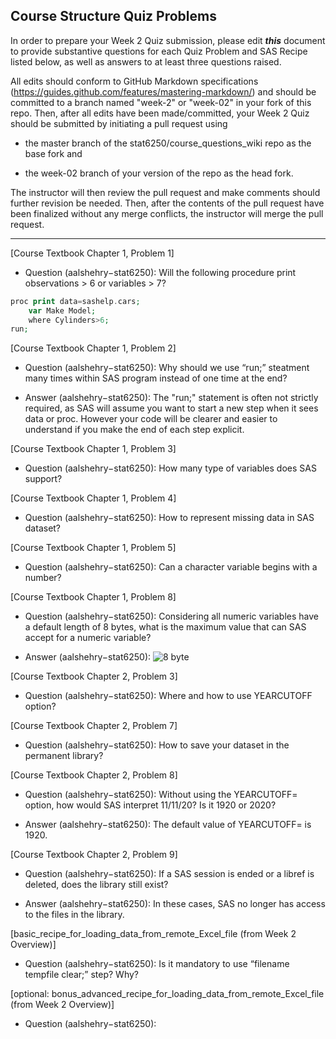 ## Course Structure Quiz Problems

In order to prepare your Week 2 Quiz submission, please edit ***this*** document to provide substantive questions for each Quiz Problem and SAS Recipe listed below, as well as answers to at least three questions raised.

All edits should conform to GitHub Markdown specifications (https://guides.github.com/features/mastering-markdown/) and should be committed to a branch named "week-2" or "week-02" in your fork of this repo. Then, after all edits have been made/committed, your Week 2 Quiz should be submitted by initiating a pull request using

- the master branch of the stat6250/course_questions_wiki repo as the base fork and

- the week-02 branch of your version of the repo as the head fork.

The instructor will then review the pull request and make comments should further revision be needed. Then, after the contents of the pull request have been finalized without any merge conflicts, the instructor will merge the pull request.

********************************************************************************


[Course Textbook Chapter 1, Problem 1]

* Question (aalshehry−stat6250): Will the following procedure print observations > 6 or variables > 7?

```php
proc print data=sashelp.cars;
    var Make Model;
    where Cylinders>6;
run;
```

[Course Textbook Chapter 1, Problem 2]

* Question (aalshehry−stat6250): Why should we use “run;” steatment many times within SAS program instead of one time at the end?

* Answer (aalshehry−stat6250): The "run;" statement is often not strictly required, as SAS will assume you want to start a new step when it sees data or proc. However your code will be clearer and easier to understand if you make the end of each step explicit.

[Course Textbook Chapter 1, Problem 3]

* Question (aalshehry−stat6250): How many type of variables does SAS support?

[Course Textbook Chapter 1, Problem 4]

* Question (aalshehry−stat6250): How to represent missing data in SAS dataset?

[Course Textbook Chapter 1, Problem 5]

* Question (aalshehry−stat6250): Can a character variable begins with a number?

[Course Textbook Chapter 1, Problem 8]

* Question (aalshehry−stat6250): Considering all numeric variables have a default length of 8 bytes, what is the maximum value that can SAS accept for a numeric variable?

* Answer (aalshehry−stat6250): ![8 byte](https://github.com/aalshehry-stat6250/course-questions-wiki/blob/Week-2/week-02/8byte.JPG?raw=true)

[Course Textbook Chapter 2, Problem 3]

* Question (aalshehry−stat6250): Where and how to use YEARCUTOFF option?

[Course Textbook Chapter 2, Problem 7]

* Question (aalshehry−stat6250): How to save your dataset in the permanent library?

[Course Textbook Chapter 2, Problem 8]

* Question (aalshehry−stat6250): Without using the YEARCUTOFF= option, how would SAS interpret 11/11/20? Is it 1920 or 2020?

* Answer (aalshehry−stat6250): The default value of YEARCUTOFF= is 1920.

[Course Textbook Chapter 2, Problem 9]

* Question (aalshehry−stat6250): If a SAS session is ended or a libref is deleted, does the library still exist?

* Answer (aalshehry−stat6250): In these cases, SAS no longer has access to the files in the library.

[basic_recipe_for_loading_data_from_remote_Excel_file (from Week 2 Overview)]

* Question (aalshehry−stat6250): Is it mandatory to use “filename tempfile clear;” step? Why?

[optional: bonus_advanced_recipe_for_loading_data_from_remote_Excel_file (from Week 2 Overview)]

* Question (aalshehry−stat6250):
